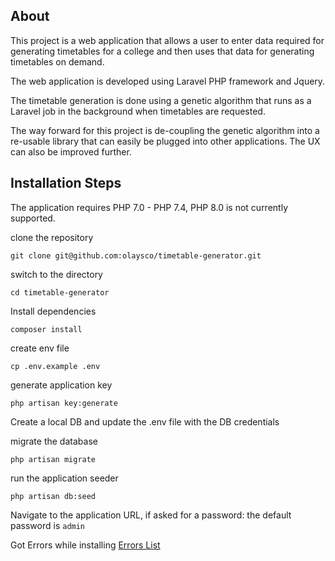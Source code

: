## About

This project is a web application that allows a user to enter data required for
generating timetables for a college and then uses that data for generating timetables
on demand.

The web application is developed using Laravel PHP framework and Jquery.

The timetable generation is done using a genetic algorithm that runs as a Laravel
job in the background when timetables are requested.

The way forward for this project is de-coupling the genetic algorithm into a re-usable
library that can easily be plugged into other applications. The UX can also be improved
further.

## Installation Steps

The application requires PHP 7.0 - PHP 7.4, PHP 8.0 is not currently supported.

clone the repository

```
git clone git@github.com:olaysco/timetable-generator.git
```

switch to the directory

```
cd timetable-generator
```

Install dependencies

```
composer install
```

create env file

```
cp .env.example .env
```

generate application key

```
php artisan key:generate
```

Create a local DB and update the .env file with the DB credentials

migrate the database

```
php artisan migrate
```

run the application seeder

```
php artisan db:seed
```

Navigate to the application URL, if asked for a password: the default password is `admin`

Got Errors while installing
[Errors List](errors.txt)
